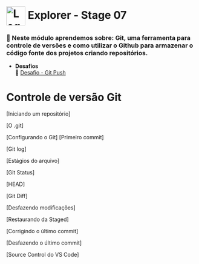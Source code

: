 # <img src="https://imgur.com/X4HdxWx.png"  width="50px" align="center" alt="Logo Explorer em formato de Hexagono Azul com detalhes azul claro"> Explorer - Stage 07

### 📌 Neste módulo aprendemos sobre: Git, uma ferramenta para controle de versões e como utilizar o Github para armazenar o código fonte dos projetos criando repositórios.


* **Desafios**<br>
 🔗 [Desafio - Git Push]()<br> 

# Controle de versão Git

[Iniciando um repositório]

[O .git]

[Configurando o Git]
[Primeiro commit]

[Git log]

[Estágios do arquivo]

[Git Status]

[HEAD]

[Git Diff]

[Desfazendo modificações]

[Restaurando da Staged]

[Corrigindo o último commit]

[Desfazendo o último commit]

[Source Control do VS Code]









